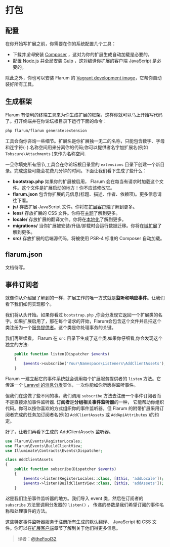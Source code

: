 # 打包

## 配置

在你开始写扩展之前，你需要在你的系统配置几个工具：

* 下载并*全局*安装 [Composer](https://getcomposer.org) ，这对为你的扩展生成自动加载是必要的。
* 配置 [Node.js](https://nodejs.org) 并全局安装 [Gulp](http://gulpjs.com) ，这对编译你扩展的客户端 JavaScript 是必要的。

除此之外，你也可以安装 Flarum 的 [Vagrant development image](contributing.md)，它帮你自动装好所有工具。

## 生成框架

Flarum 有便利的终端工具来为你生成扩展的框架，这样你就可以马上开始写代码了。打开终端并在你论坛根目录下运行下面的命令：

```bash
php flarum/flarum generate:extension
```

工具会向你咨询一些细节。扩展名是你扩展独一无二的名称，只能包含数字、字母和连字符(`-`).名称空间用来分离你的代码;你可以提供者名字加扩展名(例如 `Tobscure\Attachments` )来作为名称空间.

一旦你填完所有细节,工具会在你论坛根目录里的 `extensions` 目录下创建一个新目录。完成这些可能会花费几分钟的时间。下面让我们看下生成了些什么：

* **bootstrap.php** 如果你的扩展被启用， Flarum 会在每当有请求时加载这个文件。这个文件是扩展启动的地方！你不应该修改它。
* **flarum.json** 包含你扩展的元信息(标题、描述、作者、依赖项)。更多信息请往下看。
* **js/** 存放扩展 JavaScript 文件。你将在[扩展客户端](client.md)了解到更多。
* **less/** 存放扩展的 CSS 文件。你将在[主题](theming.md)了解到更多。
* **locale/** 存放扩展的翻译文件。你将在[本地化](localization.md)了解到更多。
* **migrations/** 当你扩展被安装/升级/卸载时会运行数据迁移。你将在[域扩展](domain.md)了解到更多。
* **src/** 存放扩展的后端源代码，将被使用 PSR-4 标准的 Composer 自动加载。

## flarum.json

文档待写。

## 事件订阅者

就像你从介绍里了解到的一样，扩展工作的唯一方式就是**监听和响应事件**。让我们看下我们如何实现那个。

我们将从头开始。如果你看过 `bootstrap.php` ,你会分发现它返回一个扩展类的名字。如果扩展启用了，那在每个请求的开始，Flarum会包含这个文件并且把这个类注册为一个[服务提供者](http://laravel.com/docs/5.1/providers)。这个类是你处理事务的关键。

我们再继续看， Flarum 在 `src` 目录下生成了这个类.如果你仔细看,你会发现这个独立的方法:

```php
    public function listen(Dispatcher $events)
    {
        $events->subscribe('Your\Namespace\Listeners\AddClientAssets');
    }
```

Flarum 一建立起它的事件系统就会调用每个扩展服务提供者的 `listen` 方法。它传递一个 [Laravel 的消息分发](http://laravel.com/docs/5.1/events)实体，一次你能如你所愿得监听事件。

但我们在这做了些不同的事。我们调用 `subscribe` 方法去注册一个事件订阅者而不是直接添加事件监听器. **订阅者**是**分组相关事件监听器**的一种， 它能帮助你组织代码。你可以按你喜欢的方式组织你的事件监听器，但 Flarum 的附带扩展采用订阅者完成的任务加订阅者名(例如 `AddClientAssets` 或 `AddApiAttributes` )的约定。

好了，让我们再看下生成的 AddClientAssets 监听器。

```php
use Flarum\Events\RegisterLocales;
use Flarum\Events\BuildClientView;
use Illuminate\Contracts\Events\Dispatcher;

class AddClientAssets
{
    public function subscribe(Dispatcher $events)
    {
        $events->listen(RegisterLocales::class, [$this, 'addLocale']);
        $events->listen(BuildClientView::class, [$this, 'addAssets']);
    }
```

*这*是我们注册事件监听器的地方。我们导入 event 类，然后在订阅者的 `subscribe` 方法里调用分发器的 `listen()` ， 传递的参数是我们希望订阅的事件名称和处理事件的方法。

这些特定事件监听器服务于注册所有生成的默认翻译、 JavaScript 和 CSS 文件。你可以在[扩展客户端](client.md)章节了解到关于他们得更多信息。

> 译者：[@theFool32](https://github.com/theFool32)